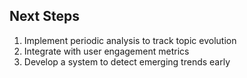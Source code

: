 ## Next Steps

1. Implement periodic analysis to track topic evolution
2. Integrate with user engagement metrics
3. Develop a system to detect emerging trends early